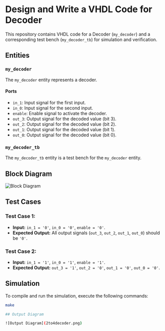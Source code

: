 # Design and Write a VHDL Code for Decoder

This repository contains VHDL code for a Decoder (`my_decoder`) and a corresponding test bench (`my_decoder_tb`) for simulation and verification.

## Entities

### `my_decoder`

The `my_decoder` entity represents a decoder.

#### Ports

- `in_1`: Input signal for the first input.
- `in_0`: Input signal for the second input.
- `enable`: Enable signal to activate the decoder.
- `out_3`: Output signal for the decoded value (bit 3).
- `out_2`: Output signal for the decoded value (bit 2).
- `out_1`: Output signal for the decoded value (bit 1).
- `out_0`: Output signal for the decoded value (bit 0).

### `my_decoder_tb`

The `my_decoder_tb` entity is a test bench for the `my_decoder` entity.

## Block Diagram

![Block Diagram](block_diagram.png)

## Test Cases

### Test Case 1: 

- **Input:** `in_1 = '0'`, `in_0 = '0'`, `enable = '0'`.
- **Expected Output:** All output signals (`out_3`, `out_2`, `out_1`, `out_0`) should be `'0'`.

### Test Case 2: 

- **Input:** `in_1 = '1'`, `in_0 = '1'`, `enable = '1'`.
- **Expected Output:** `out_3 = '1'`, `out_2 = '0'`, `out_1 = '0'`, `out_0 = '0'`.


## Simulation

To compile and run the simulation, execute the following commands:

```bash
make

## Output Diagram

![Output Diagram](2to4decoder.png)
